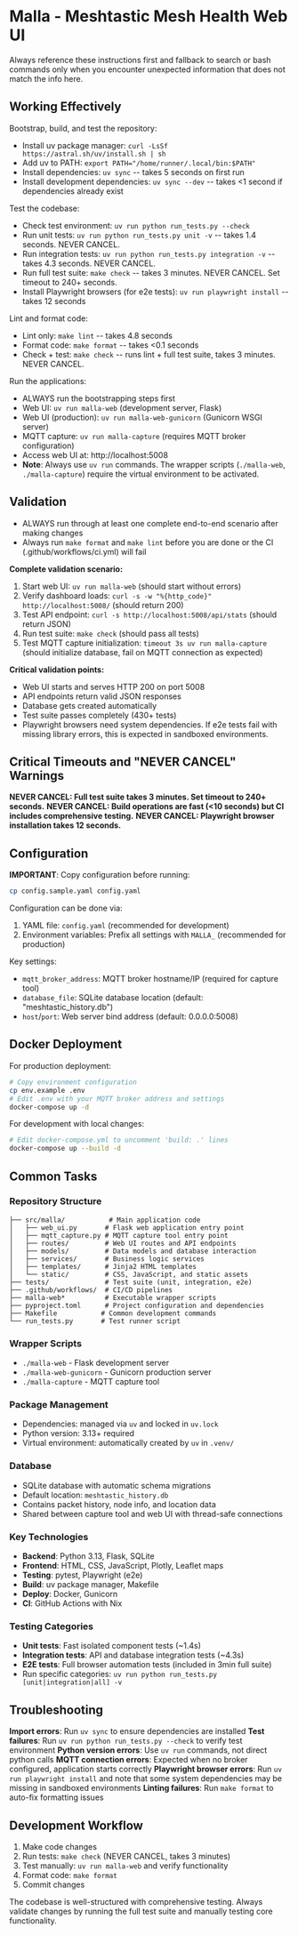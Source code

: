 # Malla - Meshtastic Mesh Health Web UI

Always reference these instructions first and fallback to search or bash commands only when you encounter unexpected information that does not match the info here.

## Working Effectively

Bootstrap, build, and test the repository:
- Install uv package manager: `curl -LsSf https://astral.sh/uv/install.sh | sh`
- Add uv to PATH: `export PATH="/home/runner/.local/bin:$PATH"`
- Install dependencies: `uv sync` -- takes 5 seconds on first run
- Install development dependencies: `uv sync --dev` -- takes <1 second if dependencies already exist

Test the codebase:
- Check test environment: `uv run python run_tests.py --check`
- Run unit tests: `uv run python run_tests.py unit -v` -- takes 1.4 seconds. NEVER CANCEL.
- Run integration tests: `uv run python run_tests.py integration -v` -- takes 4.3 seconds. NEVER CANCEL.
- Run full test suite: `make check` -- takes 3 minutes. NEVER CANCEL. Set timeout to 240+ seconds.
- Install Playwright browsers (for e2e tests): `uv run playwright install` -- takes 12 seconds

Lint and format code:
- Lint only: `make lint` -- takes 4.8 seconds
- Format code: `make format` -- takes <0.1 seconds  
- Check + test: `make check` -- runs lint + full test suite, takes 3 minutes. NEVER CANCEL.

Run the applications:
- ALWAYS run the bootstrapping steps first
- Web UI: `uv run malla-web` (development server, Flask)
- Web UI (production): `uv run malla-web-gunicorn` (Gunicorn WSGI server)
- MQTT capture: `uv run malla-capture` (requires MQTT broker configuration)
- Access web UI at: http://localhost:5008
- **Note**: Always use `uv run` commands. The wrapper scripts (`./malla-web`, `./malla-capture`) require the virtual environment to be activated.

## Validation

- ALWAYS run through at least one complete end-to-end scenario after making changes
- Always run `make format` and `make lint` before you are done or the CI (.github/workflows/ci.yml) will fail

**Complete validation scenario:**
1. Start web UI: `uv run malla-web` (should start without errors)
2. Verify dashboard loads: `curl -s -w "%{http_code}" http://localhost:5008/` (should return 200)
3. Test API endpoint: `curl -s http://localhost:5008/api/stats` (should return JSON)
4. Run test suite: `make check` (should pass all tests)
5. Test MQTT capture initialization: `timeout 3s uv run malla-capture` (should initialize database, fail on MQTT connection as expected)

**Critical validation points:**
- Web UI starts and serves HTTP 200 on port 5008
- API endpoints return valid JSON responses
- Database gets created automatically
- Test suite passes completely (430+ tests)
- Playwright browsers need system dependencies. If e2e tests fail with missing library errors, this is expected in sandboxed environments.

## Critical Timeouts and "NEVER CANCEL" Warnings

**NEVER CANCEL: Full test suite takes 3 minutes. Set timeout to 240+ seconds.**
**NEVER CANCEL: Build operations are fast (<10 seconds) but CI includes comprehensive testing.**
**NEVER CANCEL: Playwright browser installation takes 12 seconds.**

## Configuration

**IMPORTANT**: Copy configuration before running:
```bash
cp config.sample.yaml config.yaml
```

Configuration can be done via:
1. YAML file: `config.yaml` (recommended for development)
2. Environment variables: Prefix all settings with `MALLA_` (recommended for production)

Key settings:
- `mqtt_broker_address`: MQTT broker hostname/IP (required for capture tool)
- `database_file`: SQLite database location (default: "meshtastic_history.db")
- `host`/`port`: Web server bind address (default: 0.0.0.0:5008)

## Docker Deployment

For production deployment:
```bash
# Copy environment configuration
cp env.example .env
# Edit .env with your MQTT broker address and settings
docker-compose up -d
```

For development with local changes:
```bash
# Edit docker-compose.yml to uncomment 'build: .' lines
docker-compose up --build -d
```

## Common Tasks

### Repository Structure
```
├── src/malla/           # Main application code
│   ├── web_ui.py       # Flask web application entry point
│   ├── mqtt_capture.py # MQTT capture tool entry point
│   ├── routes/         # Web UI routes and API endpoints
│   ├── models/         # Data models and database interaction
│   ├── services/       # Business logic services  
│   ├── templates/      # Jinja2 HTML templates
│   └── static/         # CSS, JavaScript, and static assets
├── tests/              # Test suite (unit, integration, e2e)
├── .github/workflows/  # CI/CD pipelines
├── malla-web*          # Executable wrapper scripts
├── pyproject.toml      # Project configuration and dependencies
├── Makefile           # Common development commands
└── run_tests.py       # Test runner script
```

### Wrapper Scripts
- `./malla-web` - Flask development server
- `./malla-web-gunicorn` - Gunicorn production server  
- `./malla-capture` - MQTT capture tool

### Package Management
- Dependencies: managed via `uv` and locked in `uv.lock`
- Python version: 3.13+ required
- Virtual environment: automatically created by `uv` in `.venv/`

### Database
- SQLite database with automatic schema migrations
- Default location: `meshtastic_history.db` 
- Contains packet history, node info, and location data
- Shared between capture tool and web UI with thread-safe connections

### Key Technologies
- **Backend**: Python 3.13, Flask, SQLite
- **Frontend**: HTML, CSS, JavaScript, Plotly, Leaflet maps
- **Testing**: pytest, Playwright (e2e)
- **Build**: uv package manager, Makefile
- **Deploy**: Docker, Gunicorn
- **CI**: GitHub Actions with Nix

### Testing Categories
- **Unit tests**: Fast isolated component tests (~1.4s)
- **Integration tests**: API and database integration tests (~4.3s)  
- **E2E tests**: Full browser automation tests (included in 3min full suite)
- Run specific categories: `uv run python run_tests.py [unit|integration|all] -v`

## Troubleshooting

**Import errors**: Run `uv sync` to ensure dependencies are installed
**Test failures**: Run `uv run python run_tests.py --check` to verify test environment
**Python version errors**: Use `uv run` commands, not direct python calls
**MQTT connection errors**: Expected when no broker configured, application starts correctly
**Playwright browser errors**: Run `uv run playwright install` and note that some system dependencies may be missing in sandboxed environments
**Linting failures**: Run `make format` to auto-fix formatting issues

## Development Workflow

1. Make code changes
2. Run tests: `make check` (NEVER CANCEL, takes 3 minutes)
3. Test manually: `uv run malla-web` and verify functionality
4. Format code: `make format`
5. Commit changes

The codebase is well-structured with comprehensive testing. Always validate changes by running the full test suite and manually testing core functionality.